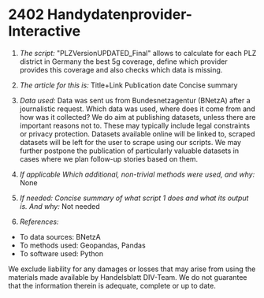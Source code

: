 # 2402 Handydatenprovider-Interactive

1. *The script:* "PLZVersionUPDATED_Final" allows to calculate for each PLZ district in Germany the best 5g coverage, define which provider provides this coverage and also checks which data is missing.

2. *The article for this is:*
Title+Link
Publication date
Concise summary

3. *Data used:* Data was sent us from Bundesnetzagentur (BNetzA) after a journalistic request. Which data was used, where does it come from and how was it collected? We do aim at publishing datasets, unless there are important reasons not to. These may typically include legal constraints or privacy protection. Datasets available online will be linked to, scraped datasets will be left for the user to scrape using our scripts. We may further postpone the publication of particularly valuable datasets in cases where we plan follow-up stories based on them.

4. *If applicable Which additional, non-trivial methods were used, and why:* None

5. *If needed: Concise summary of what script 1 does and what its output is. And why:*  Not needed

6. *References:*

* To data sources: BNetzA
* To methods used: Geopandas, Pandas
* To software used: Python

We exclude liability for any damages or losses that may arise from using the materials made available by Handelsblatt DIV-Team. We do not guarantee that the information therein is adequate, complete or up to date.